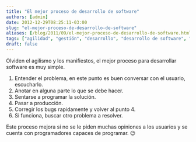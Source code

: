 ```yaml
---
title: "El mejor proceso de desarrollo de software"
authors: [admin]
date: 2012-12-29T08:25:11-03:00
slug: "el-mejor-proceso-de-desarrollo-de-software"
aliases: [/blog/2011/09/el-mejor-proceso-de-desarrollo-de-software.html]
tags: ["agilidad", "gestión", "desarrollo", "desarrollo de software", "procesos de desarrollo"]
draft: false
---
```

Olviden el agilismo y los manifiestos, el mejor proceso para desarrollar
software es muy simple.

1.  Entender el problema, en este punto es buen conversar con el
    usuario, escucharlo.
2.  Anotar en alguna parte lo que se debe hacer.
3.  Sentarse a programar la solución.
4.  Pasar a producción.
5.  Corregir los bugs rapidamente y volver al punto 4.
6.  Si funciona, buscar otro problema a resolver.

Este proceso mejora si no se le piden muchas opiniones a los usuarios y
se cuenta con programadores capaces de programar. :wink:

